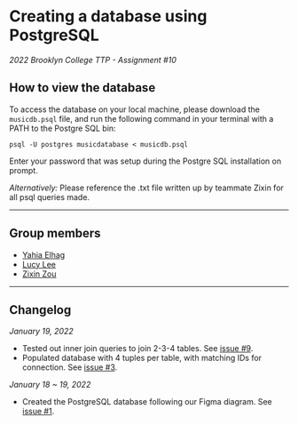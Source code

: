 # Creating a database using PostgreSQL
*2022 Brooklyn College TTP - Assignment #10*

## How to view the database

To access the database on your local machine, please download the `musicdb.psql` file, and run the following command in your terminal with a PATH to the Postgre SQL bin:

`psql -U postgres musicdatabase < musicdb.psql`

Enter your password that was setup during the Postgre SQL installation on prompt.

*Alternatively:*
Please reference the .txt file written up by teammate Zixin for all psql queries made.

---

## Group members
* [Yahia Elhag](https://github.com/YahiaE)
* [Lucy Lee](https://github.com/lucylee-412)
* [Zixin Zou](https://github.com/zxin1007)

---

## Changelog

*January 19, 2022*
* Tested out inner join queries to join 2-3-4 tables. See [issue #9](/../../issues/9).
* Populated database with 4 tuples per table, with matching IDs for connection. See [issue #3](/../../issues/3).

*January 18 ~ 19, 2022*
* Created the PostgreSQL database following our Figma diagram. See [issue #1](/../../issues/1).
